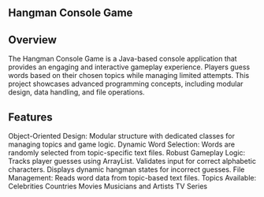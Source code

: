 ## **Hangman Console Game**
## **Overview**
The Hangman Console Game is a Java-based console application that provides an engaging and interactive gameplay experience. Players guess words based on their chosen topics while managing limited attempts. This project showcases advanced programming concepts, including modular design, data handling, and file operations.

## **Features**
Object-Oriented Design: Modular structure with dedicated classes for managing topics and game logic.
Dynamic Word Selection: Words are randomly selected from topic-specific text files.
Robust Gameplay Logic:
Tracks player guesses using ArrayList.
Validates input for correct alphabetic characters.
Displays dynamic hangman states for incorrect guesses.
File Management: Reads word data from topic-based text files.
Topics Available:
Celebrities
Countries
Movies
Musicians and Artists
TV Series

